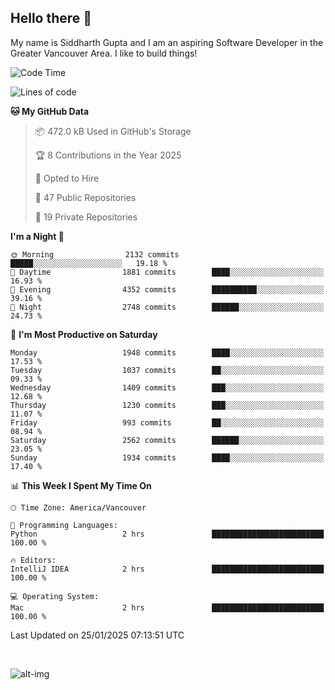 ## Hello there :wave:

My name is Siddharth Gupta and I am an aspiring Software Developer in the Greater Vancouver Area. I like to build things!

<!-- ![gif](https://github.com/siddg97/siddg97/blob/master/dino.gif) -->

<!--START_SECTION:waka-->
![Code Time](http://img.shields.io/badge/Code%20Time-2%2C045%20hrs%2054%20mins-blue)

![Lines of code](https://img.shields.io/badge/From%20Hello%20World%20I%27ve%20Written-15.7%20million%20lines%20of%20code-blue)

**🐱 My GitHub Data** 

> 📦 472.0 kB Used in GitHub's Storage 
 > 
> 🏆 8 Contributions in the Year 2025
 > 
> 💼 Opted to Hire
 > 
> 📜 47 Public Repositories 
 > 
> 🔑 19 Private Repositories 
 > 
**I'm a Night 🦉** 

```text
🌞 Morning                2132 commits        █████░░░░░░░░░░░░░░░░░░░░   19.18 % 
🌆 Daytime                1881 commits        ████░░░░░░░░░░░░░░░░░░░░░   16.93 % 
🌃 Evening                4352 commits        ██████████░░░░░░░░░░░░░░░   39.16 % 
🌙 Night                  2748 commits        ██████░░░░░░░░░░░░░░░░░░░   24.73 % 
```
📅 **I'm Most Productive on Saturday** 

```text
Monday                   1948 commits        ████░░░░░░░░░░░░░░░░░░░░░   17.53 % 
Tuesday                  1037 commits        ██░░░░░░░░░░░░░░░░░░░░░░░   09.33 % 
Wednesday                1409 commits        ███░░░░░░░░░░░░░░░░░░░░░░   12.68 % 
Thursday                 1230 commits        ███░░░░░░░░░░░░░░░░░░░░░░   11.07 % 
Friday                   993 commits         ██░░░░░░░░░░░░░░░░░░░░░░░   08.94 % 
Saturday                 2562 commits        ██████░░░░░░░░░░░░░░░░░░░   23.05 % 
Sunday                   1934 commits        ████░░░░░░░░░░░░░░░░░░░░░   17.40 % 
```


📊 **This Week I Spent My Time On** 

```text
🕑︎ Time Zone: America/Vancouver

💬 Programming Languages: 
Python                   2 hrs               █████████████████████████   100.00 % 

🔥 Editors: 
IntelliJ IDEA            2 hrs               █████████████████████████   100.00 % 

💻 Operating System: 
Mac                      2 hrs               █████████████████████████   100.00 % 
```


 Last Updated on 25/01/2025 07:13:51 UTC
<!--END_SECTION:waka-->

<br>

![alt-img](https://github-readme-stats.vercel.app/api?username=siddg97&count_private=true&theme=nightowl&show_icons=true)

